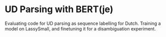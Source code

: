 # UD Parsing with BERT(je)

Evaluating code for UD parsing as sequence labelling for Dutch. Training a model on LassySmall, and finetuning it for a disambiguation experiment.
